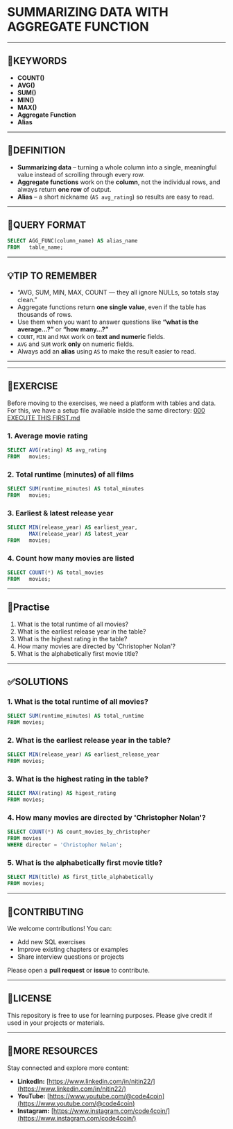 # SUMMARIZING DATA WITH AGGREGATE FUNCTION
---

## 🔑KEYWORDS  
- **COUNT()**
- **AVG()**
- **SUM()**
- **MIN()**
- **MAX()**
- **Aggregate Function**
- **Alias**

---

## 📖DEFINITION  
- **Summarizing data** – turning a whole column into a single, meaningful value instead of scrolling through every row.  
- **Aggregate functions** work on the **column**, not the individual rows, and always return **one row** of output.
- **Alias** – a short nickname (`AS avg_rating`) so results are easy to read. 

---

## 🧱QUERY FORMAT  
```sql
SELECT AGG_FUNC(column_name) AS alias_name
FROM   table_name;
```
---
## 💡TIP TO REMEMBER
- “AVG, SUM, MIN, MAX, COUNT — they all ignore NULLs, so totals stay clean.”
- Aggregate functions return **one single value**, even if the table has thousands of rows.
- Use them when you want to answer questions like **“what is the average…?”** or **“how many…?”**
- `COUNT`, `MIN` and `MAX` work on **text and numeric** fields.
- `AVG` and `SUM` work **only** on numeric fields.
- Always add an **alias** using `AS` to make the result easier to read.
---
---
## 💪EXERCISE
Before moving to the exercises, we need a platform with tables and data.  
For this, we have a setup file available inside the same directory: [000 EXECUTE THIS FIRST.md](https://github.com/code4coin/001-SQL-Structured-Query-Language-/blob/main/001%20SQL%20FOR%20DATA%20ENGINEERS/001%20Exercises/000%20EXECUTE%20THIS%20FIRST.md)
### 1. Average movie rating  
```sql
SELECT AVG(rating) AS avg_rating
FROM   movies;
```
### 2. Total runtime (minutes) of all films
```sql
SELECT SUM(runtime_minutes) AS total_minutes
FROM   movies;
```
### 3. Earliest & latest release year
```sql
SELECT MIN(release_year) AS earliest_year,
       MAX(release_year) AS latest_year
FROM   movies;
```
### 4. Count how many movies are listed
```sql
SELECT COUNT(*) AS total_movies
FROM   movies;
```
---
## 🧠Practise
1. What is the total runtime of all movies?
2. What is the earliest release year in the table?
3. What is the highest rating in the table?
4. How many movies are directed by 'Christopher Nolan'?
5. What is the alphabetically first movie title?
---
## ✅SOLUTIONS
### 1. What is the total runtime of all movies?
```sql
SELECT SUM(runtime_minutes) AS total_runtime
FROM movies;
```
### 2. What is the earliest release year in the table?
```sql
SELECT MIN(release_year) AS earliest_release_year
FROM movies;
```
### 3. What is the highest rating in the table?
```sql
SELECT MAX(rating) AS higest_rating
FROM movies;
```
### 4. How many movies are directed by 'Christopher Nolan'?
```sql
SELECT COUNT(*) AS count_movies_by_christopher
FROM movies
WHERE director = 'Christopher Nolan';
```
### 5. What is the alphabetically first movie title?
```sql
SELECT MIN(title) AS first_title_alphabetically
FROM movies;
```
---
## 🤝**CONTRIBUTING** 

We welcome contributions! You can:

- Add new SQL exercises
- Improve existing chapters or examples
- Share interview questions or projects

Please open a **pull request** or **issue** to contribute.

---
## 📄**LICENSE** 

This repository is free to use for learning purposes. Please give credit if used in your projects or materials.

---
## 🔗**MORE RESOURCES** 

Stay connected and explore more content:

- **LinkedIn:** [https://www.linkedin.com/in/nitin22/](https://www.linkedin.com/in/nitin22/)
- **YouTube:** [https://www.youtube.com/@code4coin](https://www.youtube.com/@code4coin)
- **Instagram:** [https://www.instagram.com/code4coin/](https://www.instagram.com/code4coin/)


